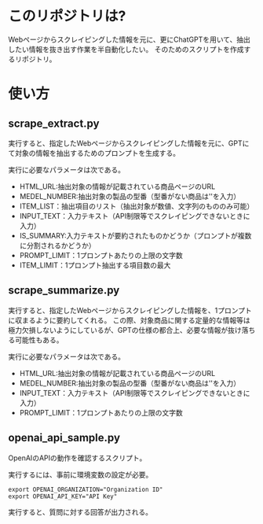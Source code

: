 # このリポジトリは?
Webページからスクレイピングした情報を元に、更にChatGPTを用いて、抽出したい情報を抜き出す作業を半自動化したい。
そのためのスクリプトを作成するリポジトリ。
# 使い方
## scrape_extract.py
実行すると、指定したWebページからスクレイピングした情報を元に、GPTにて対象の情報を抽出するためのプロンプトを生成する。

実行に必要なパラメータは次である。

* HTML_URL:抽出対象の情報が記載されている商品ページのURL
* MEDEL_NUMBER:抽出対象の製品の型番（型番がない商品は''を入力）
* ITEM_LIST：抽出項目のリスト（抽出対象が数値、文字列のもののみ可能）
* INPUT_TEXT：入力テキスト（API制限等でスクレイピングできないときに入力）
* IS_SUMMARY:入力テキストが要約されたものかどうか（プロンプトが複数に分割されるかどうか）
* PROMPT_LIMIT：1プロンプトあたりの上限の文字数
* ITEM_LIMIT：1プロンプト抽出する項目数の最大

## scrape_summarize.py
実行すると、指定したWebページからスクレイピングした情報を、1プロンプトに収まるように要約してくれる。
この際、対象商品に関する定量的な情報等は極力欠損しないようにしているが、GPTの仕様の都合上、必要な情報が抜け落ちる可能性もある。

実行に必要なパラメータは次である。

* HTML_URL:抽出対象の情報が記載されている商品ページのURL
* MEDEL_NUMBER:抽出対象の製品の型番（型番がない商品は''を入力）
* INPUT_TEXT：入力テキスト（API制限等でスクレイピングできないときに入力）
* PROMPT_LIMIT：1プロンプトあたりの上限の文字数

## openai_api_sample.py
OpenAIのAPIの動作を確認するスクリプト。

実行するには、事前に環境変数の設定が必要。
```shell
export OPENAI_ORGANIZATION="Organization ID"
export OPENAI_API_KEY="API Key"
```
実行すると、質問に対する回答が出力される。